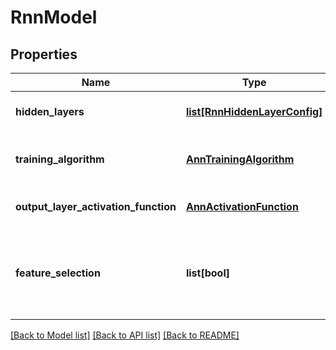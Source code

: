 # RnnModel

## Properties
Name | Type | Description | Notes
------------ | ------------- | ------------- | -------------
**hidden_layers** | [**list[RnnHiddenLayerConfig]**](RnnHiddenLayerConfig.md) | List of hidden layers | [optional] 
**training_algorithm** | [**AnnTrainingAlgorithm**](AnnTrainingAlgorithm.md) | Algorithm on which model was trained | [optional] 
**output_layer_activation_function** | [**AnnActivationFunction**](AnnActivationFunction.md) | Activation function on output layer | [optional] 
**feature_selection** | **list[bool]** | А bool value for each input indicating whether that input is significant | [optional] 

[[Back to Model list]](../README.md#documentation-for-models) [[Back to API list]](../README.md#documentation-for-api-endpoints) [[Back to README]](../README.md)


